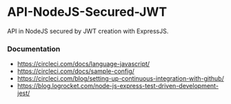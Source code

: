 # API-NodeJS-Secured-JWT
API in NodeJS secured by JWT creation with ExpressJS.

### Documentation
- https://circleci.com/docs/language-javascript/
- https://circleci.com/docs/sample-config/
- https://circleci.com/blog/setting-up-continuous-integration-with-github/
- https://blog.logrocket.com/node-js-express-test-driven-development-jest/